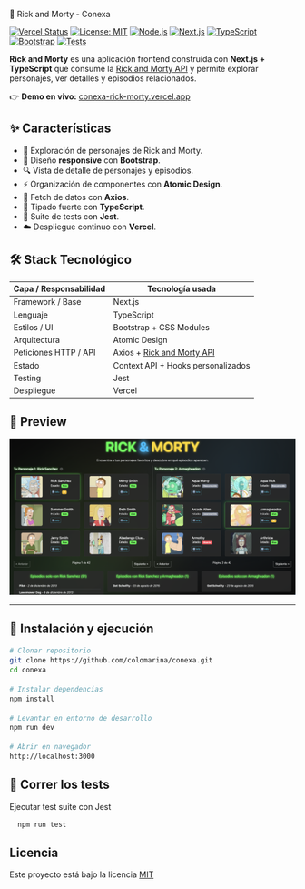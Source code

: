 
🚀 Rick and Morty - Conexa 

[![Vercel Status](https://img.shields.io/github/deployments/colomarina/conexa/Production?label=vercel&logo=vercel&color=000)](https://conexa-rick-morty.vercel.app/) [![License: MIT](https://img.shields.io/badge/License-MIT-yellow.svg)](LICENSE) [![Node.js](https://img.shields.io/badge/Node.js-20.18.1-green?logo=node.js)](https://nodejs.org/) [![Next.js](https://img.shields.io/badge/Next.js-15-black?logo=next.js)](https://nextjs.org/) [![TypeScript](https://img.shields.io/badge/TypeScript-5-blue?logo=typescript)](https://www.typescriptlang.org/) [![Bootstrap](https://img.shields.io/badge/Bootstrap-5-purple?logo=bootstrap)](https://getbootstrap.com/) [![Tests](https://img.shields.io/badge/tests-Jest-green?logo=jest)](https://jestjs.io/)

**Rick and Morty** es una aplicación frontend construida con **Next.js + TypeScript** que consume la [Rick and Morty API](https://rickandmortyapi.com/) y permite explorar personajes, ver detalles y episodios relacionados.

👉 **Demo en vivo:** [conexa-rick-morty.vercel.app](https://conexa-rick-morty.vercel.app/)

## ✨ Características

- 🌌 Exploración de personajes de Rick and Morty.  
- 📱 Diseño **responsive** con **Bootstrap**.  
- 🔍 Vista de detalle de personajes y episodios.  
- ⚡️ Organización de componentes con **Atomic Design**.  
- 🔄 Fetch de datos con **Axios**.  
- 🎯 Tipado fuerte con **TypeScript**.  
- 🧪 Suite de tests con **Jest**.  
- ☁️ Despliegue continuo con **Vercel**.

## 🛠 Stack Tecnológico

| Capa / Responsabilidad   | Tecnología usada                     |
|--------------------------|---------------------------------------|
| Framework / Base         | Next.js                              |
| Lenguaje                 | TypeScript                           |
| Estilos / UI             | Bootstrap + CSS Modules              |
| Arquitectura       | Atomic Design                        |
| Peticiones HTTP / API    | Axios + [Rick and Morty API](https://rickandmortyapi.com/) |
| Estado                   | Context API + Hooks personalizados   |
| Testing                  | Jest                                 |
| Despliegue               | Vercel                               |




## 📸 Preview

![Preview de Rick and Morty - Conexa](public/preview.png)


---

## 🚀 Instalación y ejecución

```bash
# Clonar repositorio
git clone https://github.com/colomarina/conexa.git
cd conexa

# Instalar dependencias
npm install

# Levantar en entorno de desarrollo
npm run dev

# Abrir en navegador
http://localhost:3000

```
## 🧪 Correr los tests

Ejecutar test suite con Jest

```bash
  npm run test
```


## Licencia

Este proyecto está bajo la licencia [MIT](https://choosealicense.com/licenses/mit/)
